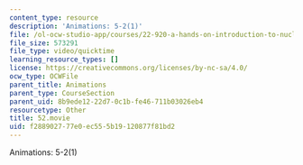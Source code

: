 ```yaml
---
content_type: resource
description: 'Animations: 5-2(1)'
file: /ol-ocw-studio-app/courses/22-920-a-hands-on-introduction-to-nuclear-magnetic-resonance-january-iap-1997/f288902777e0ec555b19120877f81bd2_52.movie
file_size: 573291
file_type: video/quicktime
learning_resource_types: []
license: https://creativecommons.org/licenses/by-nc-sa/4.0/
ocw_type: OCWFile
parent_title: Animations
parent_type: CourseSection
parent_uid: 8b9ede12-22d7-0c1b-fe46-711b03026eb4
resourcetype: Other
title: 52.movie
uid: f2889027-77e0-ec55-5b19-120877f81bd2
---
```

Animations: 5-2(1)